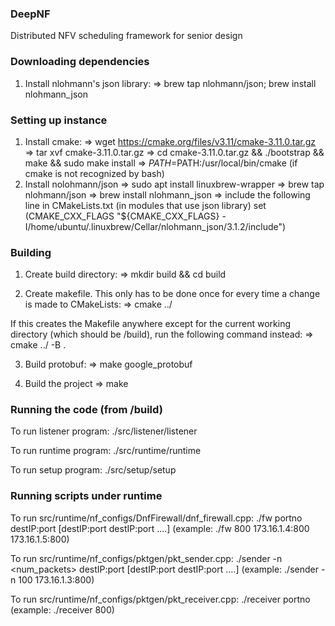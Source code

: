 ### DeepNF
Distributed NFV scheduling framework for senior design

### Downloading dependencies
1. Install nlohmann's json library:
    => brew tap nlohmann/json; brew install nlohmann_json

### Setting up instance
1. Install cmake:
    => wget https://cmake.org/files/v3.11/cmake-3.11.0.tar.gz
    => tar xvf cmake-3.11.0.tar.gz
    => cd cmake-3.11.0.tar.gz && ./bootstrap && make && sudo make install
    => $PATH=$PATH:/usr/local/bin/cmake (if cmake is not recognized by bash)
2. Install nolohmann/json
    => sudo apt install linuxbrew-wrapper
    => brew tap nlohmann/json
    => brew install nlohmann_json
    => include the following line in CMakeLists.txt (in modules that use json library)
        set (CMAKE_CXX_FLAGS "${CMAKE_CXX_FLAGS} -I/home/ubuntu/.linuxbrew/Cellar/nlohmann_json/3.1.2/include")

### Building
1. Create build directory:
    => mkdir build && cd build

2. Create makefile. This only has to be done once for every time a change is made to CMakeLists:
    => cmake ../

If this creates the Makefile anywhere except for the current working directory (which should be
/build), run the following command instead:
    => cmake ../ -B .

3. Build protobuf:
    => make google_protobuf

4. Build the project
    => make

### Running the code (from /build)
To run listener program:
    ./src/listener/listener

To run runtime program:
    ./src/runtime/runtime

To run setup program:
    ./src/setup/setup


### Running scripts under runtime

To run src/runtime/nf_configs/DnfFirewall/dnf_firewall.cpp:
    ./fw portno destIP:port [destIP:port destIP:port ....] (example: ./fw 800 173.16.1.4:800 173.16.1.5:800)  

To run src/runtime/nf_configs/pktgen/pkt_sender.cpp:
    ./sender -n <num_packets> destIP:port [destIP:port destIP:port ....] (example: ./sender -n 100 173.16.1.3:800)

To run src/runtime/nf_configs/pktgen/pkt_receiver.cpp:
    ./receiver portno (example: ./receiver 800)
